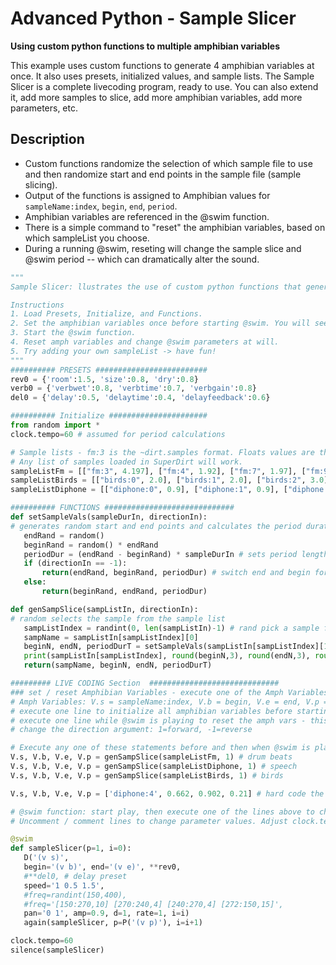 # Advanced Python - Sample Slicer 

**Using custom python functions to multiple amphibian variables**

This example uses custom functions to generate 4 amphibian variables at once. It also uses presets, initialized values, and sample lists. The Sample Slicer is a complete livecoding program, ready to use. You can also extend it, add more samples to slice, add more amphibian variables, add more parameters, etc. 

## Description

- Custom functions randomize the selection of which sample file to use and then randomize start and end points in the sample file (sample slicing).
- Output of the functions is assigned to Amphibian values for `sampleName:index`, `begin`, `end`, `period`. 
- Amphibian variables are referenced in the @swim function. 
- There is a simple command to "reset" the amphibian variables, based on which sampleList you choose. 
- During a running @swim, reseting will change the sample slice and @swim period -- which can dramatically alter the sound. 

 ```python
""" 
Sample Slicer: llustrates the use of custom python functions that generate Sardine amphibian variable values. 

Instructions
1. Load Presets, Initialize, and Functions.
2. Set the amphibian variables once before starting @swim. You will see the values print out. 
3. Start the @swim function.
4. Reset amph variables and change @swim parameters at will.
5. Try adding your own sampleList -> have fun! 
"""
########## PRESETS #########################
rev0 = {'room':1.5, 'size':0.8, 'dry':0.8}
verb0 = {'verbwet':0.8, 'verbtime':0.7, 'verbgain':0.8}
del0 = {'delay':0.5, 'delaytime':0.4, 'delayfeedback':0.6}

########## Initialize ######################
from random import * 
clock.tempo=60 # assumed for period calculations

# Sample lists - fm:3 is the ~dirt.samples format. Floats values are the sample length in secs.
# Any list of samples loaded in SuperDirt will work.
sampleListFm = [["fm:3", 4.197], ["fm:4", 1.92], ["fm:7", 1.97], ["fm:9", 4.42], ["fm:14", 1.73] ]
sampleListBirds = [["birds:0", 2.0], ["birds:1", 2.0], ["birds:2", 3.0], ["birds:3", 2.5], ["birds:4", 4.0], ["birds:5", 1.0], ["birds:8", 1.75], ["birds:9", 1.75] ]
sampleListDiphone = [["diphone:0", 0.9], ["diphone:1", 0.9], ["diphone:2", 0.9], ["diphone:3", 0.9], ["diphone:4", 0.9], ["diphone:5", 0.9], ["diphone:8", 0.9], ["diphone:9", 0.9], ["diphone:10", 0.9], ["diphone:11", 0.9] ]

########## FUNCTIONS #############################
def setSampleVals(sampleDurIn, directionIn):
# generates random start and end points and calculates the period duration
    endRand = random()
    beginRand = random() * endRand
    periodDur = (endRand - beginRand) * sampleDurIn # sets period length
    if (directionIn == -1):
        return(endRand, beginRand, periodDur) # switch end and begin for reverse play
    else:
        return(beginRand, endRand, periodDur)

def genSampSlice(sampListIn, directionIn):
# random selects the sample from the sample list
    sampListIndex = randint(0, len(sampListIn)-1) # rand pick a sample from list
    sampName = sampListIn[sampListIndex][0]
    beginN, endN, periodDurT = setSampleVals(sampListIn[sampListIndex][1], directionIn)
    print(sampListIn[sampListIndex], round(beginN,3), round(endN,3), round(periodDurT,4))
    return(sampName, beginN, endN, periodDurT)

######### LIVE CODING Section  #############################
### set / reset Amphibian Variables - execute one of the Amph Variables assignment statements
# Amph Variables: V.s = sampleName:index, V.b = begin, V.e = end, V.p = period
# execute one line to initialize all amphibian variables before starting the @swim 
# execute one line while @swim is playing to reset the amph vars - this will change the sound and rhythm, often radically
# change the direction argument: 1=forward, -1=reverse

# Execute any one of these statements before and then when @swim is playing.
V.s, V.b, V.e, V.p = genSampSlice(sampleListFm, 1) # drum beats
V.s, V.b, V.e, V.p = genSampSlice(sampleListDiphone, 1) # speech 
V.s, V.b, V.e, V.p = genSampSlice(sampleListBirds, 1) # birds

V.s, V.b, V.e, V.p = ['diphone:4', 0.662, 0.902, 0.21] # hard code the amph vars

# @swim function: start play, then execute one of the lines above to change parameters.
# Uncomment / comment lines to change parameter values. Adjust clock.tempo.

@swim
def sampleSlicer(p=1, i=0):
    D('(v s)', 
    begin='(v b)', end='(v e)', **rev0, 
    #**del0, # delay preset
    speed='1 0.5 1.5',
    #freq=randint(150,400), 
    #freq='[150:270,10] [270:240,4] [240:270,4] [272:150,15]',
    pan='0 1', amp=0.9, d=1, rate=1, i=i)
    again(sampleSlicer, p=P('(v p)'), i=i+1)

clock.tempo=60
silence(sampleSlicer)
 ```
